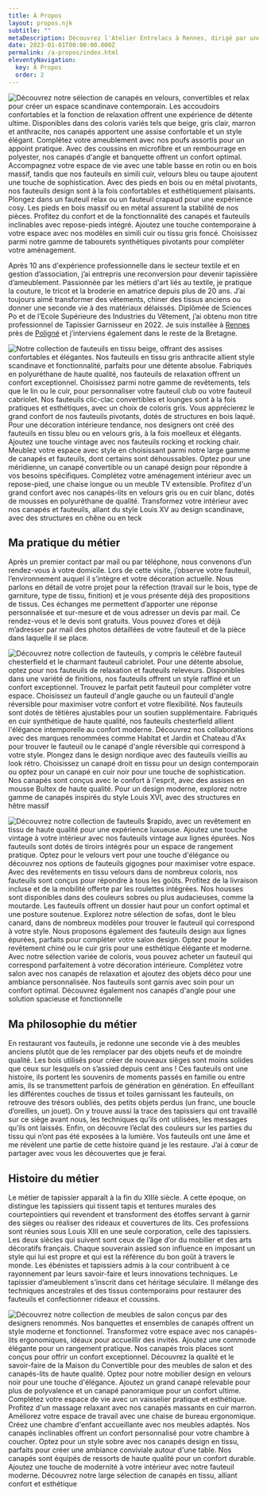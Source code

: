 ```yaml
---
title: À Propos
layout: propos.njk
subtitle: ""
metaDescription: Découvrez l'Atelier Entrelacs à Rennes, dirigé par une tapissière d'ameublement passionnée avec plus de 10 ans d'expérience. Spécialisée dans la restauration et la rénovation de fauteuils et canapés, elle donne une seconde vie à vos meubles anciens en utilisant des techniques traditionnelles et contemporaines. Que vous soyez à la recherche d'un style scandinave, contemporain ou vintage, bénéficiez d'un devis gratuit et d'un service sur-mesure pour un intérieur unique et confortable. Service disponible dans toute la Bretagne.
date: 2023-01-01T00:00:00.000Z
permalink: /a-propos/index.html
eleventyNavigation:
  key: À Propos
  order: 2
---
```

<section>
<div class="col">

![Découvrez notre sélection de canapés en velours, convertibles et relax pour créer un espace scandinave contemporain. Les accoudoirs confortables et la fonction de relaxation offrent une expérience de détente ultime. Disponibles dans des coloris variés tels que beige, gris clair, marron et anthracite, nos canapés apportent une assise confortable et un style élégant. Complétez votre ameublement avec nos poufs assortis pour un appoint pratique. Avec des coussins en microfibre et un rembourrage en polyester, nos canapés d'angle et banquette offrent un confort optimal. Accompagnez votre espace de vie avec une table basse en rotin ou en bois massif, tandis que nos fauteuils en simili cuir, velours bleu ou taupe ajoutent une touche de sophistication. Avec des pieds en bois ou en métal pivotants, nos fauteuils design sont à la fois confortables et esthétiquement plaisants. Plongez dans un fauteuil relax ou un fauteuil crapaud pour une expérience cosy. Les pieds en bois massif ou en métal assurent la stabilité de nos pièces. Profitez du confort et de la fonctionnalité des canapés et fauteuils inclinables avec repose-pieds intégré. Ajoutez une touche contemporaine à votre espace avec nos modèles en simili cuir ou tissu gris foncé. Choisissez parmi notre gamme de tabourets synthétiques pivotants pour compléter votre aménagement.](/src/assets/img/portrait-3.jpg "Fern")
</div>

<article>

Après 10 ans d'expérience professionnelle dans le secteur textile et en gestion d’association, j’ai entrepris une reconversion pour devenir tapissière d’ameublement.
Passionnée par les métiers d'art liés au textile, je pratique la couture, le tricot et la broderie en amatrice depuis plus de 20 ans.
J’ai toujours aimé transformer des vêtements, chiner des tissus anciens ou donner une seconde vie à des matériaux délaissés.
Diplômée de Sciences Po et de l’Ecole Supérieure des Industries du Vêtement, j’ai obtenu mon titre professionnel de Tapissier Garnisseur en 2022.
Je suis installée à <a href="../tapisserie-d-ameublement-proche-de-rennes">Rennes</a> près de <a href="../tapisserie-d-ameublement-proche-de-poligne">Poligné</a> et j’interviens également dans le reste de la Bretagne.
</article>

<div class="col">

![Notre collection de fauteuils en tissu beige, offrant des assises confortables et élégantes. Nos fauteuils en tissu gris anthracite allient style scandinave et fonctionnalité, parfaits pour une détente absolue. Fabriqués en polyuréthane de haute qualité, nos fauteuils de relaxation offrent un confort exceptionnel. Choisissez parmi notre gamme de revêtements, tels que le lin ou le cuir, pour personnaliser votre fauteuil club ou votre fauteuil cabriolet. Nos fauteuils clic-clac convertibles et lounges sont à la fois pratiques et esthétiques, avec un choix de coloris gris. Vous apprécierez le grand confort de nos fauteuils pivotants, dotés de structures en bois laqué. Pour une décoration intérieure tendance, nos designers ont créé des fauteuils en tissu bleu ou en velours gris, à la fois moelleux et élégants. Ajoutez une touche vintage avec nos fauteuils rocking et rocking chair. Meublez votre espace avec style en choisissant parmi notre large gamme de canapés et fauteuils, dont certains sont déhoussables. Optez pour une méridienne, un canapé convertible ou un canapé design pour répondre à vos besoins spécifiques. Complétez votre aménagement intérieur avec un repose-pied, une chaise longue ou un meuble TV extensible. Profitez d'un grand confort avec nos canapés-lits en velours gris ou en cuir blanc, dotés de mousses en polyuréthane de qualité. Transformez votre intérieur avec nos canapés et fauteuils, allant du style Louis XV au design scandinave, avec des structures en chêne ou en teck](/src/assets/img/volt.png "Fern")
</div>
</section>
<section>
<div class="col">
</div>

<article>

## Ma pratique du métier
Après un premier contact par mail ou par téléphone, nous convenons d’un rendez-vous à votre domicile. Lors de cette visite, j’observe votre fauteuil, l’environnement auquel il s’intègre et votre décoration actuelle.
Nous parlons en détail de votre projet pour la réfection (travail sur le bois, type de garniture, type de tissu, finition) et je vous présente déjà des propositions de tissus.
Ces échanges me permettent d’apporter une réponse personnalisée et sur-mesure et de vous adresser un devis par mail.
Ce rendez-vous et le devis sont gratuits.
Vous pouvez d’ores et déjà m’adresser par mail des photos détaillées de votre fauteuil et de la pièce dans laquelle il se place.
</article>

<div class="col">

![Découvrez notre collection de fauteuils, y compris le célèbre fauteuil chesterfield et le charmant fauteuil cabriolet. Pour une détente absolue, optez pour nos fauteuils de relaxation et fauteuils releveurs. Disponibles dans une variété de finitions, nos fauteuils offrent un style raffiné et un confort exceptionnel. Trouvez le parfait petit fauteuil pour compléter votre espace. Choisissez un fauteuil d'angle gauche ou un fauteuil d'angle réversible pour maximiser votre confort et votre flexibilité. Nos fauteuils sont dotés de têtières ajustables pour un soutien supplémentaire. Fabriqués en cuir synthétique de haute qualité, nos fauteuils chesterfield allient l'élégance intemporelle au confort moderne. Découvrez nos collaborations avec des marques renommées comme Habitat et Jardin et Chateau d'Ax pour trouver le fauteuil ou le canapé d'angle réversible qui correspond à votre style. Plongez dans le design nordique avec des fauteuils vieillis au look rétro. Choisissez un canapé droit en tissu pour un design contemporain ou optez pour un canapé en cuir noir pour une touche de sophistication. Nos canapés sont conçus avec le confort à l'esprit, avec des assises en mousse Bultex de haute qualité. Pour un design moderne, explorez notre gamme de canapés inspirés du style Louis XVI, avec des structures en hêtre massif](/src/assets/img/atelier-1.jpg "Fern")
</div>
</section>
<section>
<div class="col">

![Découvrez notre collection de fauteuils $rapido, avec un revêtement en tissu de haute qualité pour une expérience luxueuse. Ajoutez une touche vintage à votre intérieur avec nos fauteuils vintage aux lignes épurées. Nos fauteuils sont dotés de tiroirs intégrés pour un espace de rangement pratique. Optez pour le velours vert pour une touche d'élégance ou découvrez nos options de fauteuils gigognes pour maximiser votre espace. Avec des revêtements en tissu velours dans de nombreux coloris, nos fauteuils sont conçus pour répondre à tous les goûts. Profitez de la livraison incluse et de la mobilité offerte par les roulettes intégrées. Nos housses sont disponibles dans des couleurs sobres ou plus audacieuses, comme la moutarde. Les fauteuils offrent un dossier haut pour un confort optimal et une posture soutenue. Explorez notre sélection de sofas, dont le bleu canard, dans de nombreux modèles pour trouver le fauteuil qui correspond à votre style. Nous proposons également des fauteuils design aux lignes épurées, parfaits pour compléter votre salon design. Optez pour le revêtement chiné ou le cuir gris pour une esthétique élégante et moderne. Avec notre sélection variée de coloris, vous pouvez acheter un fauteuil qui correspond parfaitement à votre décoration intérieure. Complétez votre salon avec nos canapés de relaxation et ajoutez des objets déco pour une ambiance personnalisée. Nos fauteuils sont garnis avec soin pour un confort optimal. Découvrez également nos canapés d'angle pour une solution spacieuse et fonctionnelle](/src/assets/img/medaillon-2-1.jpg "Fern")
</div>

<article>

## Ma philosophie du métier
En restaurant vos fauteuils, je redonne une seconde vie à des meubles anciens plutôt que de les remplacer par des objets neufs et de moindre qualité.
Les bois utilisés pour créer de nouveaux sièges sont moins solides que ceux sur lesquels on s’assied depuis cent ans !
Ces fauteuils ont une histoire, ils portent les souvenirs de moments passés en famille ou entre amis, ils se transmettent parfois de génération en génération.
En effeuillant les différentes couches de tissus et toiles garnissant les fauteuils, on retrouve des trésors oubliés, des petits objets perdus (un franc, une boucle d’oreilles, un jouet).
On y trouve aussi la trace des tapissiers qui ont travaillé sur ce siège avant nous, les techniques qu’ils ont utilisées, les messages qu’ils ont laissés.
Enfin, on découvre l’éclat des couleurs sur les parties du tissu qui n’ont pas été exposées à la lumière.
Vos fauteuils ont une âme et me révèlent une partie de cette histoire quand je les restaure. J’ai à cœur de partager avec vous les découvertes que je ferai.
</article>

<div class="col">
</div>
</section>
<section>
<div class="col">
</div>

<article>

## Histoire du métier
Le métier de tapissier apparaît à la fin du XIIIè siècle. A cette époque, on distingue les tapissiers qui tissent tapis et tentures murales des courtepointiers qui revendent et transforment des étoffes servant à garnir des sièges ou réaliser des rideaux et couvertures de lits.
Ces professions sont réunies sous Louis XIII en une seule corporation, celle des tapissiers.
Les deux siècles qui suivent sont ceux de l’âge d’or du mobilier et des arts décoratifs français. Chaque souverain assied son influence en imposant un style qui lui est propre et qui est la référence du bon goût à travers le monde. Les ébénistes et tapissiers admis à la cour contribuent à ce rayonnement par leurs savoir-faire et leurs innovations techniques.
Le tapissier d’ameublement s’inscrit dans cet héritage séculaire. Il mélange des techniques ancestrales et des tissus contemporains pour restaurer des fauteuils et confectionner rideaux et coussins.
</article>

<div class="col">

![Découvrez notre collection de meubles de salon conçus par des designers renommés. Nos banquettes et ensembles de canapés offrent un style moderne et fonctionnel. Transformez votre espace avec nos canapés-lits ergonomiques, idéaux pour accueillir des invités. Ajoutez une commode élégante pour un rangement pratique. Nos canapés trois places sont conçus pour offrir un confort exceptionnel. Découvrez la qualité et le savoir-faire de la Maison du Convertible pour des meubles de salon et des canapés-lits de haute qualité. Optez pour notre mobilier design en velours noir pour une touche d'élégance. Ajoutez un grand canapé relevable pour plus de polyvalence et un canapé panoramique pour un confort ultime. Complétez votre espace de vie avec un vaisselier pratique et esthétique. Profitez d'un massage relaxant avec nos canapés massants en cuir marron. Améliorez votre espace de travail avec une chaise de bureau ergonomique. Créez une chambre d'enfant accueillante avec nos meubles adaptés. Nos canapés inclinables offrent un confort personnalisé pour votre chambre à coucher. Optez pour un style sobre avec nos canapés design en tissu, parfaits pour créer une ambiance conviviale autour d'une table. Nos canapés sont équipés de ressorts de haute qualité pour un confort durable. Ajoutez une touche de modernité à votre intérieur avec notre fauteuil moderne. Découvrez notre large sélection de canapés en tissu, alliant confort et esthétique](/src/assets/img/musee-2.jpg "Fern")
</div>
</section>